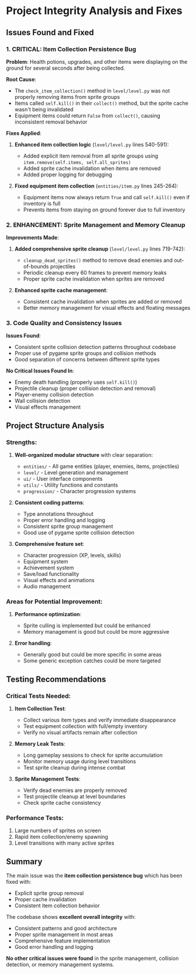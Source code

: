 # Project Integrity Analysis and Fixes

## Issues Found and Fixed

### 1. **CRITICAL: Item Collection Persistence Bug**

**Problem**: Health potions, upgrades, and other items were displaying on the ground for several seconds after being collected.

**Root Cause**: 
- The `check_item_collection()` method in `level/level.py` was not properly removing items from sprite groups
- Items called `self.kill()` in their `collect()` method, but the sprite cache wasn't being invalidated
- Equipment items could return `False` from `collect()`, causing inconsistent removal behavior

**Fixes Applied**:
1. **Enhanced item collection logic** (`level/level.py` lines 540-591):
   - Added explicit item removal from all sprite groups using `item.remove(self.items, self.all_sprites)`
   - Added sprite cache invalidation when items are removed
   - Added proper logging for debugging

2. **Fixed equipment item collection** (`entities/item.py` lines 245-264):
   - Equipment items now always return `True` and call `self.kill()` even if inventory is full
   - Prevents items from staying on ground forever due to full inventory

### 2. **ENHANCEMENT: Sprite Management and Memory Cleanup**

**Improvements Made**:
1. **Added comprehensive sprite cleanup** (`level/level.py` lines 719-742):
   - `cleanup_dead_sprites()` method to remove dead enemies and out-of-bounds projectiles
   - Periodic cleanup every 60 frames to prevent memory leaks
   - Proper sprite cache invalidation when sprites are removed

2. **Enhanced sprite cache management**:
   - Consistent cache invalidation when sprites are added or removed
   - Better memory management for visual effects and floating messages

### 3. **Code Quality and Consistency Issues**

**Issues Found**:
- Consistent sprite collision detection patterns throughout codebase
- Proper use of pygame sprite groups and collision methods
- Good separation of concerns between different sprite types

**No Critical Issues Found In**:
- Enemy death handling (properly uses `self.kill()`)
- Projectile cleanup (proper collision detection and removal)
- Player-enemy collision detection
- Wall collision detection
- Visual effects management

## Project Structure Analysis

### **Strengths**:
1. **Well-organized modular structure** with clear separation:
   - `entities/` - All game entities (player, enemies, items, projectiles)
   - `level/` - Level generation and management
   - `ui/` - User interface components
   - `utils/` - Utility functions and constants
   - `progression/` - Character progression systems

2. **Consistent coding patterns**:
   - Type annotations throughout
   - Proper error handling and logging
   - Consistent sprite group management
   - Good use of pygame sprite collision detection

3. **Comprehensive feature set**:
   - Character progression (XP, levels, skills)
   - Equipment system
   - Achievement system
   - Save/load functionality
   - Visual effects and animations
   - Audio management

### **Areas for Potential Improvement**:
1. **Performance optimization**:
   - Sprite culling is implemented but could be enhanced
   - Memory management is good but could be more aggressive

2. **Error handling**:
   - Generally good but could be more specific in some areas
   - Some generic exception catches could be more targeted

## Testing Recommendations

### **Critical Tests Needed**:
1. **Item Collection Test**:
   - Collect various item types and verify immediate disappearance
   - Test equipment collection with full/empty inventory
   - Verify no visual artifacts remain after collection

2. **Memory Leak Tests**:
   - Long gameplay sessions to check for sprite accumulation
   - Monitor memory usage during level transitions
   - Test sprite cleanup during intense combat

3. **Sprite Management Tests**:
   - Verify dead enemies are properly removed
   - Test projectile cleanup at level boundaries
   - Check sprite cache consistency

### **Performance Tests**:
1. Large numbers of sprites on screen
2. Rapid item collection/enemy spawning
3. Level transitions with many active sprites

## Summary

The main issue was the **item collection persistence bug** which has been fixed with:
- Explicit sprite group removal
- Proper cache invalidation
- Consistent item collection behavior

The codebase shows **excellent overall integrity** with:
- Consistent patterns and good architecture
- Proper sprite management in most areas
- Comprehensive feature implementation
- Good error handling and logging

**No other critical issues were found** in the sprite management, collision detection, or memory management systems.
